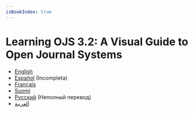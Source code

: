 ```yaml
---
isBookIndex: true
---
```


# Learning OJS 3.2: A Visual Guide to Open Journal Systems

* [English](./en) 
* [Español](/es) (Incompleta)
* [Français](./fr)
* [Suomi](./fi)
* [Русский](./ru) (Неполный перевод)
* [العربية](./ar)
